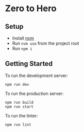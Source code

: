 # Zero to Hero

## Setup

* Install [nvm](https://github.com/coreybutler/nvm-windows/releases)
* Run `nvm use` from the project root
* Run `npm i`

## Getting Started

To run the development server:
```
npm run dev
```

To run the production server:
```
npm run build
npm run start
```

To run the linter:
```
npm run lint
```

